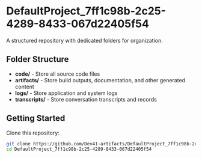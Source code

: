 # DefaultProject_7ff1c98b-2c25-4289-8433-067d22405f54
A structured repository with dedicated folders for organization.

## Folder Structure

- **code/** - Store all source code files
- **artifacts/** - Store build outputs, documentation, and other generated content
- **logs/** - Store application and system logs
- **transcripts/** - Store conversation transcripts and records

## Getting Started

Clone this repository:
```bash
git clone https://github.com/Dev41-artifacts/DefaultProject_7ff1c98b-2c25-4289-8433-067d22405f54
cd DefaultProject_7ff1c98b-2c25-4289-8433-067d22405f54
```
